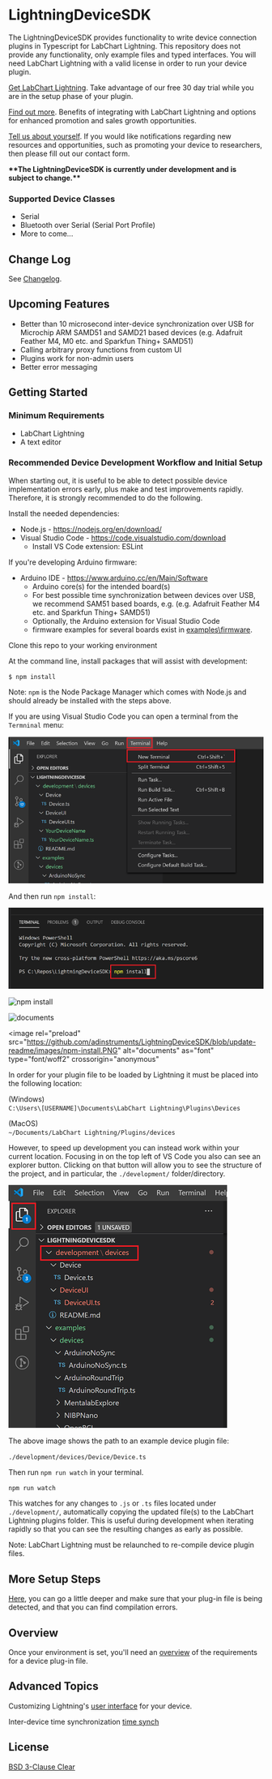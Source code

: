 # LightningDeviceSDK

The LightningDeviceSDK provides functionality to write device connection plugins in Typescript for LabChart Lightning. This repository does not provide any functionality, only example files and typed interfaces. You will need LabChart Lightning with a valid license in order to run your device plugin.

[Get LabChart Lightning](https://go.adinstruments.com/integrationLCLtrial). Take advantage of our free 30 day trial while you are in the setup phase of your plugin.

[Find out more](https://go.adinstruments.com/LCLIntegrationCWS). Benefits of integrating with LabChart Lightning and options for enhanced promotion and sales growth opportunities.

[Tell us about yourself](https://go.adinstruments.com/l/21302/2020-09-17/5qnltg). If you would like notifications regarding new resources and opportunities, such as promoting your device to researchers, then please fill out our contact form.


**\*\*The LightningDeviceSDK is currently under development and is subject to change.\*\***

### Supported Device Classes

-  Serial
-  Bluetooth over Serial (Serial Port Profile)
-  More to come...

## Change Log

See [Changelog](CHANGELOG.md).

## Upcoming Features

-  Better than 10 microsecond inter-device synchronization over USB for Microchip ARM SAMD51 and SAMD21 based devices (e.g. Adafruit Feather M4, M0 etc. and  Sparkfun Thing+ SAMD51)
-  Calling arbitrary proxy functions from custom UI
-  Plugins work for non-admin users 
-  Better error messaging

## Getting Started

### Minimum Requirements

-  LabChart Lightning
-  A text editor

### Recommended Device Development Workflow and Initial Setup

When starting out, it is useful to be able to detect possible device implementation errors early, plus make and test improvements rapidly. Therefore, it is strongly recommended to do the following.

Install the needed dependencies:

-  Node.js - https://nodejs.org/en/download/
-  Visual Studio Code - https://code.visualstudio.com/download
   -  Install VS Code extension: ESLint

If you're developing Arduino firmware:
- Arduino IDE - https://www.arduino.cc/en/Main/Software
   - Arduino core(s) for the intended board(s)
   - For best possible time synchronization between devices over USB, we recommend SAM51 based boards, e.g. (e.g. Adafruit Feather M4 etc. and  Sparkfun Thing+ SAMD51)
   - Optionally, the Arduino extension for Visual Studio Code
   - firmware examples for several boards exist in [examples\firmware](examples\firmware).

Clone this repo to your working environment

At the command line, install packages that will assist with development:

```
$ npm install
```

Note: `npm` is the Node Package Manager which comes with Node.js and should already be installed with the steps above.

If you are using Visual Studio Code you can open a terminal from the `Termninal` menu:

![open terminal](images/open-terminal.png)

And then run `npm install`:

![npm install](images/npm-install.png)


![npm install](https://github.com/adinstruments/LightningDeviceSDK/blob/update-readme/images/npm-install.PNG)


<image rel="preload" src="images/npm-install.png" alt="documents" as="font" type="font/woff2" crossorigin="anonymous">


<image rel="preload" src="https://github.com/adinstruments/LightningDeviceSDK/blob/update-readme/images/npm-install.PNG" alt="documents" as="font" type="font/woff2" crossorigin="anonymous"


In order for your plugin file to be loaded by Lightning it must be placed into the following location: 

(Windows)  
`C:\Users\[USERNAME]\Documents\LabChart Lightning\Plugins\Devices`

(MacOS)  
`~/Documents/LabChart Lightning/Plugins/devices`

However, to speed up development you can instead work within your current location. Focusing in on the top left of VS Code you also can see an explorer button. Clicking on that button will allow you to see the structure of the project, and in particular, the `./development/` folder/directory.

![development-folder](images/development-folder.png)

The above image shows the path to an example device plugin file: 

`./development/devices/Device/Device.ts`

Then run `npm run watch` in your terminal.

```
npm run watch
```

This watches for any changes to `.js` or `.ts` files located under `./development/`, automatically copying the updated file(s) to the LabChart Lightning plugins folder. This is useful during development when iterating rapidly so that you can see the resulting changes as early as possible.

Note: LabChart Lightning must be relaunched to re-compile device plugin files.


## More Setup Steps

[Here](SETUP.md), you can go a little deeper and make sure that your plug-in file is being detected, and that you can find compilation errors.


## Overview

Once your environment is set, you'll need an [overview](OVERVIEW.md) of the requirements for a device plug-in file.

## Advanced Topics

Customizing Lightning's [user interface](DEVICE-UI.md) for your device.

Inter-device time synchronization [time synch](TIME-SYNCH.md)

## License

[BSD 3-Clause Clear](LICENSE)
